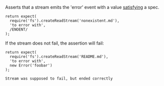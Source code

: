 Asserts that a stream emits the 'error' event with a value [satisfying](http://unexpected.js.org/assertions/any/to-satisfy/) a spec.

```js#async:true
return expect(
  require('fs').createReadStream('nonexistent.md'),
  'to error with',
  /ENOENT/
);
```

If the stream does not fail, the assertion will fail:

```js#async:true
return expect(
  require('fs').createReadStream('README.md'),
  'to error with',
  new Error('foobar')
);
```

```output
Stream was supposed to fail, but ended correctly
```
